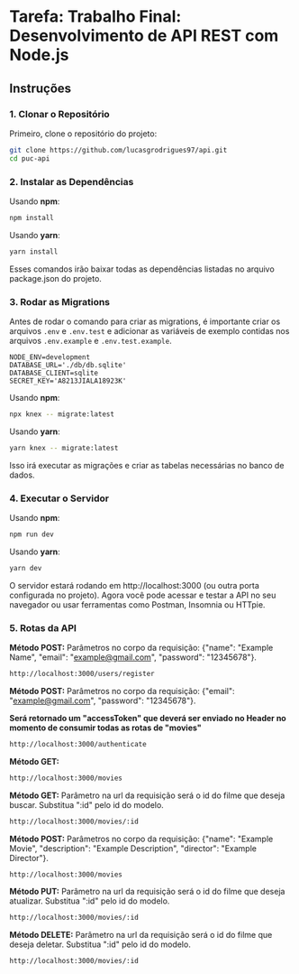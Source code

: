 # Tarefa: Trabalho Final: Desenvolvimento de API REST com Node.js

## Instruções

### 1. Clonar o Repositório

Primeiro, clone o repositório do projeto:

```bash
git clone https://github.com/lucasgrodrigues97/api.git
cd puc-api
```
### 2. Instalar as Dependências

Usando **npm**:

```bash
npm install
```
Usando **yarn**:

```bash
yarn install
```
Esses comandos irão baixar todas as dependências listadas no arquivo package.json do projeto.

### 3. Rodar as Migrations

Antes de rodar o comando para criar as migrations, é importante criar os arquivos `.env` e `.env.test` e adicionar as variáveis de exemplo contidas nos arquivos `.env.example` e  `.env.test.example`.

```
NODE_ENV=development
DATABASE_URL='./db/db.sqlite'
DATABASE_CLIENT=sqlite
SECRET_KEY='A8213JIALA18923K'
```

Usando **npm**:

```bash
npx knex -- migrate:latest
```
Usando **yarn**:

```bash
yarn knex -- migrate:latest
```
Isso irá executar as migrações e criar as tabelas necessárias no banco de dados.

### 4. Executar o Servidor

Usando **npm**:

```bash
npm run dev
```
Usando **yarn**:

```bash
yarn dev
```
O servidor estará rodando em http://localhost:3000 (ou outra porta configurada no projeto). Agora você pode acessar e testar a API no seu navegador ou usar ferramentas como Postman, Insomnia ou HTTpie.

### 5. Rotas da API

**Método POST:** Parâmetros no corpo da requisição: {"name": "Example Name", "email": "example@gmail.com", "password": "12345678"}.
```bash
http://localhost:3000/users/register
```

**Método POST:** Parâmetros no corpo da requisição: {"email": "example@gmail.com", "password": "12345678"}.

**Será retornado um "accessToken" que deverá ser enviado no Header no momento de consumir todas as rotas de "movies"**
```bash
http://localhost:3000/authenticate
```

**Método GET:**
```bash
http://localhost:3000/movies
```

**Método GET:** Parâmetro na url da requisição será o id do filme que deseja buscar. Substitua ":id" pelo id do modelo.
```bash
http://localhost:3000/movies/:id
```

**Método POST:** Parâmetros no corpo da requisição: {"name": "Example Movie", "description": "Example Description", "director": "Example Director"}.
```bash
http://localhost:3000/movies
```

**Método PUT:** Parâmetro na url da requisição será o id do filme que deseja atualizar. Substitua ":id" pelo id do modelo.
```bash
http://localhost:3000/movies/:id
```

**Método DELETE:** Parâmetro na url da requisição será o id do filme que deseja deletar. Substitua ":id" pelo id do modelo.
```bash
http://localhost:3000/movies/:id
```
